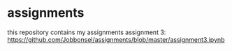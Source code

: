 # assignments
this repository contains my assignments
assignment 3: https://github.com/Jobbonsel/assignments/blob/master/assignment3.ipynb
